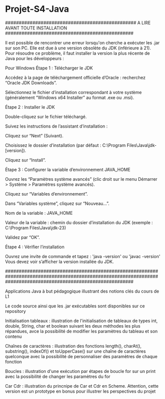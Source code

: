 # Projet-S4-Java
################################################          A LIRE AVANT TOUTE INSTALLATION           ###############################################

Il est possible de rencontrer une erreur lorsqu'on cherche a exécuter les .jar sur son PC. Elle est due à une version obsolète du JDK (inférieure à 21).
Pour résoudre ce problème, il faut installer la version la plus récente de Java pour les développeurs :

Pour Windows
Étape 1 : Télécharger le JDK

Accédez à la page de téléchargement officielle d’Oracle : recherchez “Oracle JDK Downloads”.

Sélectionnez le fichier d’installation correspondant à votre système (généralement “Windows x64 Installer” au format .exe ou .msi).

Étape 2 : Installer le JDK

Double-cliquez sur le fichier téléchargé.

Suivez les instructions de l’assistant d’installation :

Cliquez sur “Next” (Suivant).

Choisissez le dossier d’installation (par défaut : C:\Program Files\Java\jdk-[version]).

Cliquez sur “Install”.

Étape 3 : Configurer la variable d’environnement JAVA_HOME

Ouvrez les “Paramètres système avancés” (clic droit sur le menu Démarrer > Système > Paramètres système avancés).

Cliquez sur “Variables d’environnement”.

Dans “Variables système”, cliquez sur “Nouveau…”.

Nom de la variable : JAVA_HOME

Valeur de la variable : chemin du dossier d’installation du JDK (exemple : C:\Program Files\Java\jdk-23)

Validez par “OK”.

Étape 4 : Vérifier l’installation

Ouvrez une invite de commande et tapez : 'java -version' ou 'javac -version'
Vous devez voir s’afficher la version installée du JDK.


###############################################################################################################################################################



Applications Java à but pédagogique illustrant des notions clés du cours de L1

Le code source ainsi que les .jar exécutables sont disponibles sur ce repository

Initialisation tableaux : illustration de l'initialisation de tableaux de types int, double, String, char et boolean suivant les deux méthodes les plus répandues, avce la possibilité de modifier les paramètres du tableau et son contenu

Chaînes de caractères : illustration des fonctions length(), charAt(), substring(), indexOf() et toUpperCase() sur une chaîne de caractères quelconque avec la possibilité de personnaliser des paramètres de chaque fonction

Boucles : illustration d'une exécution par étapes de boucle for sur un print avec la possibilité de changer les paramètres du for

Car Cdr : illustration du princnipe de Car et Cdr en Scheme. Attention, cette version est un prototype en bonus pour illustrer les perspectives du projet
